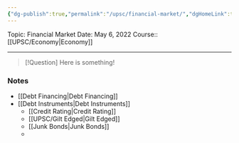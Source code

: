 ```yaml
---
{"dg-publish":true,"permalink":"/upsc/financial-market/","dgHomeLink":true,"dgPassFrontmatter":false}
---
```


Topic: Financial Market
Date: May 6, 2022
Course:: [[UPSC/Economy|Economy]]


---

> [!Question]
> Here is something! 


### Notes
- [[Debt Financing|Debt Financing]]
- [[Debt Instruments|Debt Instruments]]
	- [[Credit Rating|Credit Rating]]
	- [[UPSC/Gilt Edged|Gilt Edged]]
	- [[Junk Bonds|Junk Bonds]]
	- 